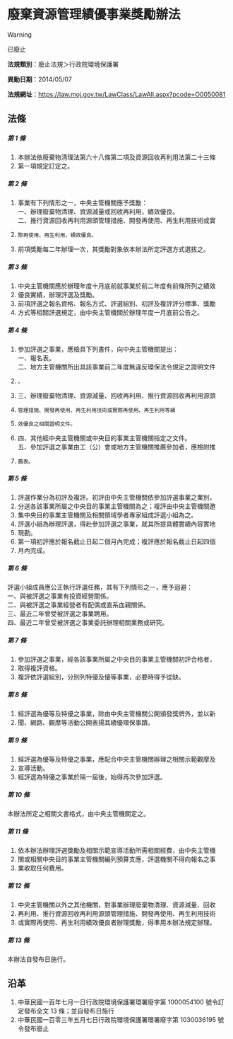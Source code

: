 # 廢棄資源管理績優事業獎勵辦法


> [!WARNING]
> 已廢止


**法規類別**：廢止法規＞行政院環境保護署

**異動日期**：2014/05/07  

**法規網址**：https://law.moj.gov.tw/LawClass/LawAll.aspx?pcode=O0050081



## 法條
##### 第 1 條
1. 本辦法依廢棄物清理法第六十八條第二項及資源回收再利用法第二十三條
1. 第一項規定訂定之。

##### 第 2 條
1. 事業有下列情形之一，中央主管機關應予獎勵：  
一、辦理廢棄物清理、資源減量或回收再利用，績效優良。  
二、推行資源回收再利用源頭管理措施、開發再使用、再生利用技術或實
1.     際再使用、再生利用，績效優良。
1. 前項獎勵每二年辦理一次，其獎勵對象依本辦法所定評選方式選拔之。

##### 第 3 條
1. 中央主管機關應於辦理年度十月底前就事業於前二年度有前條所列之績效
1. 優良實績，辦理評選及獎勵。
1. 前項評選之報名資格、報名方式、評選組別、初評及複評評分標準、獎勵
1. 方式等相關評選規定，由中央主管機關於辦理年度一月底前公告之。

##### 第 4 條
1. 參加評選之事業，應檢具下列書件，向中央主管機關提出：  
一、報名表。  
二、地方主管機關所出具該事業前二年度無違反環保法令規定之證明文件
1.     。
1. 三、辦理廢棄物清理、資源減量、回收再利用、推行資源回收再利用源頭
1.     管理措施、開發再使用、再生利用技術或實際再使用、再生利用等績
1.     效優良之相關證明文件。
1. 四、其他經中央主管機關或中央目的事業主管機關指定之文件。  
五、參加評選之事業由工（公）會或地方主管機關推薦參加者，應檢附推
1.     薦表。

##### 第 5 條
1. 評選作業分為初評及複評。初評由中央主管機關依參加評選事業之業別，
1. 分送各該事業所屬之中央目的事業主管機關為之；複評由中央主管機關邀
1. 集中央目的事業主管機關及相關領域學者專家組成評選小組為之。
1. 評選小組為辦理評選，得赴參加評選之事業，就其所提具體實績內容實地
1. 現勘。
1. 第一項初評應於報名截止日起二個月內完成；複評應於報名截止日起四個
1. 月內完成。

##### 第 6 條
評選小組成員應公正執行評選任務，其有下列情形之一，應予迴避：  
一、與被評選之事業有投資經營關係。  
二、與被評選之事業經營者有配偶或直系血親關係。  
三、最近二年曾受被評選之事業聘用。  
四、最近二年曾受被評選之事業委託辦理相關業務或研究。

##### 第 7 條
1. 參加評選之事業，經各該事業所屬之中央目的事業主管機關初評合格者，
1. 取得複評資格。
1. 複評依評選組別，分別列特優及優等事業，必要時得予從缺。

##### 第 8 條
1. 經評選為優等及特優之事業，除由中央主管機關公開頒發獎牌外，並以新
1. 聞、網路、觀摩等活動公開表揚其績優環保事蹟。

##### 第 9 條
1. 經評選為優等及特優之事業，應配合中央主管機關辦理之相關示範觀摩及
1. 宣導活動。
1. 經評選為特優之事業於隔一屆後，始得再次參加評選。

##### 第 10 條
本辦法所定之相關文書格式，由中央主管機關定之。

##### 第 11 條
1. 依本辦法辦理評選獎勵及相關示範宣導活動所需相關經費，由中央主管機
1. 關或相關中央目的事業主管機關編列預算支應，評選機關不得向報名之事
1. 業收取任何費用。

##### 第 12 條
1. 中央主管機關以外之其他機關，對事業辦理廢棄物清理、資源減量、回收
1. 再利用、推行資源回收再利用源頭管理措施、開發再使用、再生利用技術
1. 或實際再使用、再生利用績效優良者辦理獎勵，得準用本辦法規定辦理。

##### 第 13 條
本辦法自發布日施行。

## 沿革
1. 中華民國一百年七月一日行政院環境保護署環署廢字第 1000054100 號令訂定發布全文 13 條；並自發布日施行
1. 中華民國一百零三年五月七日行政院環境保護署環署廢字第 1030036195 號令發布廢止
